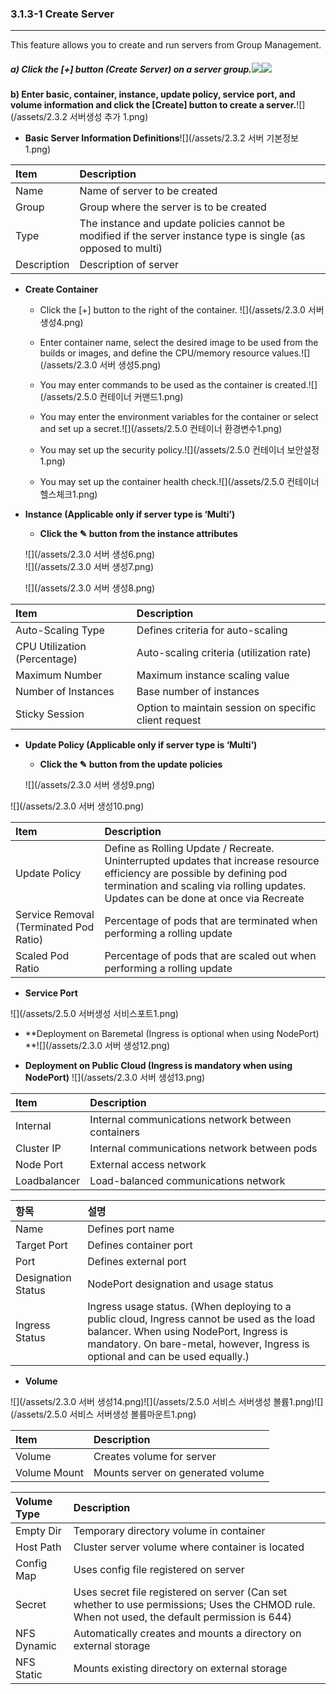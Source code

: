 ### 3.1.3-1 Create Server

---

This feature allows you to create and run servers from Group Management.

##### a\) Click the [+] button (Create Server) on a server group.![](/assets/2.5_ko_service_02.png)![](/assets/2.5_ko_service_appmap_07.png)

**b\) Enter basic, container, instance, update policy, service port, and volume information and click the [Create] button to create a server.**![](/assets/2.3.2 서버생성 추가 1.png)

* **Basic Server Information Definitions**![](/assets/2.3.2 서버 기본정보 1.png)

| **Item** | **Description** |
| :--- | :--- |
| Name | Name of server to be created |
| Group | Group where the server is to be created |
| Type | The instance and update policies cannot be modified if the server instance type is single \(as opposed to multi\) |
| Description | Description of server |

* **Create Container**

  * Click the [+] button to the right of the container. ![](/assets/2.3.0 서버 생성4.png)

  * Enter container name, select the desired image to be used from the builds or images, and define the CPU/memory resource values.![](/assets/2.3.0 서버 생성5.png)

  * You may enter commands to be used as the container is created.![](/assets/2.5.0 컨테이너 커맨드1.png)

  * You may enter the environment variables for the container or select and set up a secret.![](/assets/2.5.0 컨테이너 환경변수1.png)

  * You may set up the security policy.![](/assets/2.5.0 컨테이너 보안설정1.png)

  * You may set up the container health check.![](/assets/2.5.0 컨테이너 헬스체크1.png)

* **Instance \(Applicable only if server type is ‘Multi’\)**

  * **Click the ✎ button from the instance attributes**

  ![](/assets/2.3.0 서버 생성6.png)  
  ![](/assets/2.3.0 서버 생성7.png)

  ![](/assets/2.3.0 서버 생성8.png)

| **Item** | **Description** |
| :--- | :--- |
| Auto-Scaling Type | Defines criteria for auto-scaling |
| CPU Utilization \(Percentage\) | Auto-scaling criteria \(utilization rate\) |
| Maximum Number | Maximum instance scaling value |
| Number of Instances | Base number of instances |
| Sticky Session | Option to maintain session on specific client request |

* **Update Policy \(Applicable only if server type is ‘Multi’\)**

  * **Click the ✎ button from the update policies**

  ![](/assets/2.3.0 서버 생성9.png)

![](/assets/2.3.0 서버 생성10.png)

| **Item** | **Description** |
| :--- | :--- |
| Update Policy | Define as Rolling Update / Recreate. Uninterrupted updates that increase resource efficiency are possible by defining pod termination and scaling via rolling updates. Updates can be done at once via Recreate |
| Service Removal \(Terminated Pod Ratio\) | Percentage of pods that are terminated when performing a rolling update |
| Scaled Pod Ratio | Percentage of pods that are scaled out when performing a rolling update |

* **Service Port**

![](/assets/2.5.0 서버생성 서비스포트1.png)

* **Deployment on Baremetal \(Ingress is optional when using NodePort\)  **![](/assets/2.3.0 서버 생성12.png)

* **Deployment on Public Cloud \(Ingress is mandatory when using NodePort\)** ![](/assets/2.3.0 서버 생성13.png)

| **Item** | **Description** |
| :--- | :--- |
| Internal | Internal communications network between containers |
| Cluster IP | Internal communications network between pods |
| Node Port | External access network |
| Loadbalancer | Load-balanced communications network |

| **항목** | **설명** |
| :--- | :--- |
| Name | Defines port name |
| Target Port | Defines container port |
| Port | Defines external port |
| Designation Status | NodePort designation and usage status |
| Ingress Status | Ingress usage status. \(When deploying to a public cloud, Ingress cannot be used as the load balancer. When using NodePort, Ingress is mandatory. On bare-metal, however, Ingress is optional and can be used equally.\) |

* **Volume**

![](/assets/2.3.0 서버 생성14.png)![](/assets/2.5.0 서비스 서버생성 볼륨1.png)![](/assets/2.5.0 서비스 서버생성 볼륨마운트1.png)

| **Item** | Description |
| :--- | :--- |
| Volume | Creates volume for server |
| Volume Mount | Mounts server on generated volume |

| **Volume Type** | **Description** |
| :--- | :--- |
| Empty Dir | Temporary directory volume in container |
| Host Path | Cluster server volume where container is located |
| Config Map | Uses config file registered on server |
| Secret | Uses secret file registered on server \(Can set whether to use permissions; Uses the CHMOD rule. When not used, the default permission is 644\) |
| NFS Dynamic | Automatically creates and mounts a directory on external storage |
| NFS Static | Mounts existing directory on external storage |



